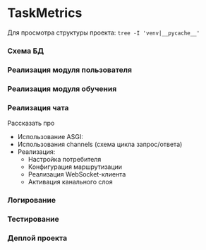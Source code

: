 # TaskMetrics

Для просмотра структуры проекта: `tree -I 'venv|__pycache__'`

### Схема БД

### Реализация модуля пользователя

### Реализация модуля обучения

### Реализация чата
Рассказать про 

- Использование ASGI:
- Использования channels (схема цикла запрос/ответа) 
- Реализация:
  - Настройка потребителя
  - Конфигурация маршрутизации
  - Реализация WebSocket-клиента
  - Активация канального слоя

### Логирование

### Тестирование

### Деплой проекта